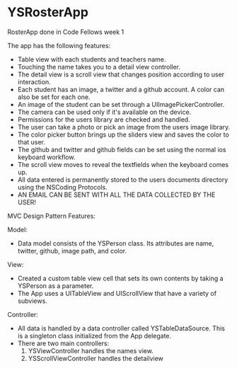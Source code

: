 YSRosterApp
===========

RosterApp done in Code Fellows week 1

The app has the following features:

- Table view with each students and teachers name.
- Touching the name takes you to a detail view controller.
- The detail view is a scroll view that changes position according to user interaction.
- Each student has an image, a twitter and a github account. A color can also be set for each one.
- An image of the student can be set through a UIImagePickerController.
- The camera can be used only if it's available on the device.
- Permissions for the users library are checked and handled.
- The user can take a photo or pick an image from the users image library.
- The color picker button brings up the sliders view and saves the color to that user.
- The github and twitter and github fields can be set using the normal ios keyboard workflow.
- The scroll view moves to reveal the textfields when the keyboard comes up.
- All data entered is permanently stored to the users documents directory using the NSCoding Protocols.
- AN EMAIL CAN BE SENT WITH ALL THE DATA COLLECTED BY THE USER!




MVC Design Pattern Features:

Model:
- Data model consists of the YSPerson class. Its attributes are name, twitter, github, image path, and color.

View:
- Created a custom table view cell that sets its own contents by taking a YSPerson as a parameter.
- The App uses a UITableView and UIScrollView that have a variety of subviews.

Controller:
- All data is handled by a data controller called YSTableDataSource. This is a singleton class initialized from the App delegate.
- There are two main controllers:
    1) YSViewController handles the names view.
    2) YSScrollViewController handles the detailview